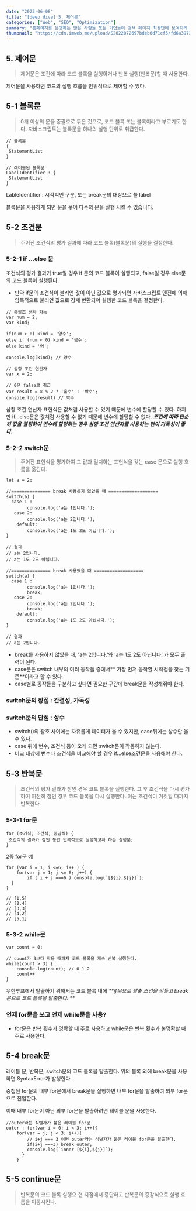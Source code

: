 ```yaml
---
date: "2023-06-08"
title: "[deep dive] 5. 제어문"
categories: ["Web", "SEO", "Optimization"]
summary: "홈페이지를 운영하는 많은 사람들 또는 기업들이 검색 페이지 최상단에 보여지게 하기 위해 어떤 최적화 작업을 하는지 알아보자."
thumbnail: "https://cdn.imweb.me/upload/S2022072697bdeb0d71cf5/fd6a3973f5426.jpeg"
---
```


## 5. 제어문

> 제어문은 조건에 따라 코드 블록을 실행하거나 반복 실행(반복문)할 때 사용한다.

제어문을 사용하면 코드의 실행 흐름을 인위적으로 제어할 수 있다.

## 5-1 블록문

> 0개 이상의 문을 중괄호로 묶은 것으로, 코드 블록 또는 블록이라고 부르기도 한다. 자바스크립트는 블록문을 하나의 실행 단위로 취급한다.

```
// 블록문
{
 StatementList
}

// 레이블된 블록문
LabelIdentifier : {
 StatementList
}
```

LableIdentifier : 시각적인 구분, 또는 break문의 대상으로 쓸 label

블록문을 사용하게 되면 문을 묶어 다수의 문을 실행 시킬 수 있습니다.

## 5-2 조건문

> 주어진 조건식의 평가 결과에 따라 코드 블록(블록문)의 실행을 결정한다.

### 5-2-1 if ...else 문

조건식의 평가 결과가 true일 경우 if 문의 코드 블록이 실행되고, false일 경우 else문의 코드 블록이 실행된다.

- 만약 if문의 조건식이 불리언 값이 아닌 값으로 평가되면 자바스크립트 엔진에 의해 암묵적으로 불리언 값으로 강제 변환되어 실행한 코드 블록을 결정한다.

```
// 중괄호 생략 가능
var num = 2;
var kind;

if(num > 0) kind = '양수';
else if (num < 0) kind = '음수';
else kind = '영';

console.log(kind); // 양수
```

```
// 삼항 조건 연산자
var x = 2;

// 0은 false로 취급
var result = x % 2 ? '홀수' : '짝수';
console.log(result) // 짝수

```

삼항 조건 연산자 표현식은 값처럼 사용할 수 있기 때문에 변수에 할당할 수 있다. 하지만 if...else문은 값처럼 사용할 수 없기 때문에 변수에 할당할 수 없다.
_**조건에 따라 단순히 값을 결정하여 변수에 할당하는 경우 삼항 조건 연산자를 사용하는 편이 가독성이 좋다.**_

### 5-2-2 switch문

> 주어진 표현식을 평가하여 그 값과 일치하는 표현식을 갖는 case 문으로 실행 흐름을 옮긴다.

```
let a = 2;

//=============== break 사용하지 않았을 때 ===================
switch(a) {
  case 1 :
        console.log('a는 1입니다.');
   case 2:
        console.log('a는 2입니다.');
    default:
        console.log('a는 1도 2도 아닙니다.');
}

// 결과
// a는 2입니다.
// a는 1도 2도 아닙니다.

//=============== break 사용했을 때 ===================
switch(a) {
  case 1 :
        console.log('a는 1입니다.');
        break;
   case 2:
        console.log('a는 2입니다.');
        break;
    default:
        console.log('a는 1도 2도 아닙니다.');
}

// 결과
// a는 2입니다.
```

- break를 사용하지 않았을 때, 'a는 2입니다.'와 'a는 1도 2도 아닙니다.'가 모두 출력이 된다.
- case문은 switch 내부의 여러 동작들 중에서** 가장 먼저 동작할 시작점을 찾는 기준**이라고 할 수 있다.
- case별로 동작들을 구분하고 싶다면 필요한 구간에 break문을 작성해줘야 한다.

### switch문의 장점 : 간결성, 가독성

### switch문의 단점 : 상수

- switch()의 괄호 사이에는 자유롭게 데이터가 올 수 있지만, case뒤에는 상수만 올 수 있다.
- case 뒤에 변수, 조건식 등이 오게 되면 switch문이 작동하지 않는다.
- 비교 대상에 변수나 조건식을 비교해야 할 경우 if...else조건문을 사용해야 한다.

## 5-3 반복문

> 조건식의 평가 결과가 참인 경우 코드 블록을 실행한다. 그 후 조건식을 다시 평가하여 여전히 참인 경우 코드 블록을 다시 실행한다. 이는 조건식이 거짓일 때까지 반복한다.

### 5-3-1 for문

```
for (초기식; 조건식; 증감식) {
 조건식의 결과가 참인 동안 반복적으로 실행하고자 하는 실행문;
}
```

2중 for문 예

```
for (var i = 1; i <=6; i++ ) {
	for(var j = 1; j <= 6; j++) {
    	if ( i + j ===6 ) console.log(`[${i},${j}]`);
  }
}

// [1,5]
// [2,4]
// [3,3]
// [4,2]
// [5,1]
```

### 5-3-2 while문

```
var count = 0;

// count가 3보다 작을 때까지 코드 블록을 계속 반복 실행한다.
while(count > 3) {
	console.log(count); // 0 1 2
    count++
}
```

무한루프에서 탈출하기 위해서는 코드 블록 내에 _**if문으로 탈출 조건을 만들고 break문으로 코드 블록을 탈출한다.
**_

### 언제 for문을 쓰고 언제 while문을 사용?

- for문은 반복 횟수가 명확할 때 주로 사용하고 while문은 반복 횟수가 불명확할 때 주로 사용한다.

## 5-4 break문

레이블 문, 반복문, switch문의 코드 블록을 탈출한다.
위의 블록 외에 break문을 사용하면 SyntaxError가 발생한다.

중첩된 for문의 내부 for문에서 break문을 실행하면 내부 for문을 탈출하여 외부 for문으로 진입한다.

이때 내부 for문이 아닌 외부 for문을 탈출하려면 레이블 문을 사용한다.

```
//outer라는 식별자가 붙은 레이블 for문
outer : for(var i = 0; i < 3; i++){
	for(var = j; j < 3; i++){
    	// i+j === 3 이면 outer라는 식별자가 붙은 레이블 for문을 탈출한다.
        if(i+j ===3) break outer;
        console.log(`inner [${i},${j}]`);
      }
    }
```

## 5-5 continue문

> 반복문의 코드 블록 실행으 현 지점에서 중단하고 반복문의 증감식으로 실행 흐름을 이동시킨다.
